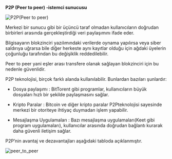 **P2P (Peer to peer) -istemci sunucusu**

![P2P(Peer to peer)](https://github.com/user-attachments/assets/dc3e1ca4-2a11-4e4b-a27d-6ce40ad53a82)

Merkezi bir sunucu gibi bir üçüncü taraf olmadan kullanıcıların doğrudan birbirleri arasında gerçekleştirdiği veri paylaşımını ifade eder. 

Bilgisayarın blokzinciri yazılımındaki verilerde oynama yapılırsa veya siber saldırıya uğrarsa bile diğer herkeste aynı kayıtlar olduğu için ağdaki üyelerin çoğunluğu tarafından bu değişiklik reddedilebilir.

Peer to peer yani eşler arası transfere olanak sağlayan blokzinciri için bu nedenle güvenlidir.

P2P teknolojisi, birçok farklı alanda kullanılabilir. Bunlardan bazıları şunlardır:

- Dosya paylaşımı : BitTorent gibi programlar, kullanıcıların büyük dosyaları hızlı bir şekilde paylaşmasını sağlar.

- Kripto Paralar  : Bitcoin ve diğer kripto paralar P2Pteknolojisi sayesinde merkezi bir otoriteye ihtiyaç duymadan işlem yapabilir.

- Mesajlaşma Uygulamaları : Bazı mesajlaşma uygulamaları(Keet gibi program uygulamaları), kullanıcılar arasında doğrudan bağlantı kurarak daha güvenli iletişim sağlar.

P2P’nin avantaj ve dezavantajları aşağıdaki tabloda açıklanmıştır.


![peer_to_peer](https://github.com/user-attachments/assets/c6d3a420-cea8-4a59-954f-35bfaa208c1d)
